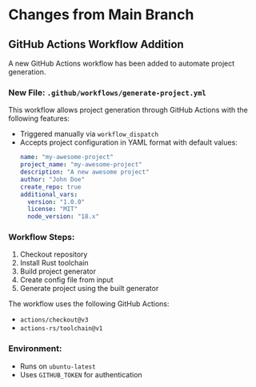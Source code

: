 # Changes from Main Branch

## GitHub Actions Workflow Addition

A new GitHub Actions workflow has been added to automate project generation.

### New File: `.github/workflows/generate-project.yml`

This workflow allows project generation through GitHub Actions with the following features:

- Triggered manually via `workflow_dispatch`
- Accepts project configuration in YAML format with default values:
  ```yaml
  name: "my-awesome-project"
  project_name: "my-awesome-project"
  description: "A new awesome project"
  author: "John Doe"
  create_repo: true
  additional_vars:
    version: "1.0.0"
    license: "MIT"
    node_version: "18.x"
  ```

### Workflow Steps:
1. Checkout repository
2. Install Rust toolchain
3. Build project generator
4. Create config file from input
5. Generate project using the built generator

The workflow uses the following GitHub Actions:
- `actions/checkout@v3`
- `actions-rs/toolchain@v1`

### Environment:
- Runs on `ubuntu-latest`
- Uses `GITHUB_TOKEN` for authentication 